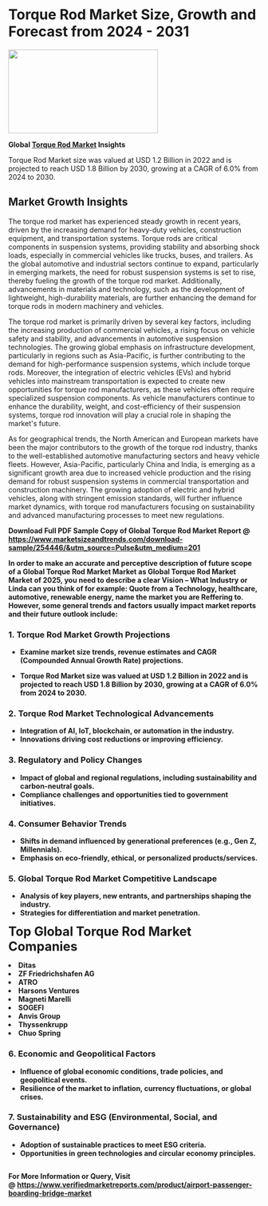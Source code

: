 <H1>Torque Rod Market Size, Growth and Forecast from 2024 - 2031</H1><img class="aligncenter size-medium wp-image-584254" src="https://thirdeyenews.in/wp-content/uploads/2024/09/Global-Market-Research-300x168.jpeg" alt="" width="300" height="168" /><p><strong>Global&nbsp;<a href="https://www.marketsizeandtrends.com/download-sample/254446/&amp;utm_source=Pulse&amp;utm_medium=201">Torque Rod Market</a> Insights</strong></p><p>Torque Rod Market size was valued at USD 1.2 Billion in 2022 and is projected to reach USD 1.8 Billion by 2030, growing at a CAGR of 6.0% from 2024 to 2030.</p><p><h2>Market Growth Insights</h2> <p>The torque rod market has experienced steady growth in recent years, driven by the increasing demand for heavy-duty vehicles, construction equipment, and transportation systems. Torque rods are critical components in suspension systems, providing stability and absorbing shock loads, especially in commercial vehicles like trucks, buses, and trailers. As the global automotive and industrial sectors continue to expand, particularly in emerging markets, the need for robust suspension systems is set to rise, thereby fueling the growth of the torque rod market. Additionally, advancements in materials and technology, such as the development of lightweight, high-durability materials, are further enhancing the demand for torque rods in modern machinery and vehicles.</p> <p><strong></strong></p> <p>The torque rod market is primarily driven by several key factors, including the increasing production of commercial vehicles, a rising focus on vehicle safety and stability, and advancements in automotive suspension technologies. The growing global emphasis on infrastructure development, particularly in regions such as Asia-Pacific, is further contributing to the demand for high-performance suspension systems, which include torque rods. Moreover, the integration of electric vehicles (EVs) and hybrid vehicles into mainstream transportation is expected to create new opportunities for torque rod manufacturers, as these vehicles often require specialized suspension components. As vehicle manufacturers continue to enhance the durability, weight, and cost-efficiency of their suspension systems, torque rod innovation will play a crucial role in shaping the market's future. <p>As for geographical trends, the North American and European markets have been the major contributors to the growth of the torque rod industry, thanks to the well-established automotive manufacturing sectors and heavy vehicle fleets. However, Asia-Pacific, particularly China and India, is emerging as a significant growth area due to increased vehicle production and the rising demand for robust suspension systems in commercial transportation and construction machinery. The growing adoption of electric and hybrid vehicles, along with stringent emission standards, will further influence market dynamics, with torque rod manufacturers focusing on sustainability and advanced manufacturing processes to meet new regulations.</p> <p><strong></p><p><span class=""><strong>Download Full PDF Sample Copy of Global Torque Rod Market Report</strong> @ <a href="https://www.marketsizeandtrends.com/download-sample/254446/&amp;utm_source=Pulse&amp;utm_medium=201" target="_blank">https://www.marketsizeandtrends.com/download-sample/254446/&amp;utm_source=Pulse&amp;utm_medium=201</a></span></p><p>In order to make an accurate and perceptive description of future scope of a Global&nbsp;Torque Rod Market Market as Global&nbsp;Torque Rod Market Market of 2025, you need to describe a clear Vision &ndash; What Industry or Linda can you think of for example: Quote from a Technology, healthcare, automotive, renewable energy, name the market you are Reffering to. However, some general trends and factors usually impact market reports and their future outlook include:</p><h3>1.&nbsp;<strong>Torque Rod Market Growth Projections</strong></h3><ul><li>Examine market size trends, revenue estimates and CAGR (Compounded Annual Growth Rate) projections.</li><li><p>Torque Rod Market size was valued at USD 1.2 Billion in 2022 and is projected to reach USD 1.8 Billion by 2030, growing at a CAGR of 6.0% from 2024 to 2030.</p></li></ul><h3>2.&nbsp;<strong>Torque Rod Market Technological Advancements</strong></h3><ul><li>Integration of AI, IoT, blockchain, or automation in the industry.</li><li>Innovations driving cost reductions or improving efficiency.</li></ul><h3>3.&nbsp;<strong>Regulatory and Policy Changes</strong></h3><ul><li>Impact of global and regional regulations, including sustainability and carbon-neutral goals.</li><li>Compliance challenges and opportunities tied to government initiatives.</li></ul><h3>4.&nbsp;<strong>Consumer Behavior Trends</strong></h3><ul><li>Shifts in demand influenced by generational preferences (e.g., Gen Z, Millennials).</li><li>Emphasis on eco-friendly, ethical, or personalized products/services.</li></ul><h3>5.&nbsp;<strong>Global Torque Rod Market Competitive Landscape</strong></h3><ul><li>Analysis of key players, new entrants, and partnerships shaping the industry.</li><li>Strategies for differentiation and market penetration.</li></ul><p data-pm-slice="1 1 []"><span style="color: inherit; font-family: inherit; font-size: 25px;">Top Global Torque Rod Market Companies</span></p><div class="" data-test-id=""><p><li>Ditas</li><li> ZF Friedrichshafen AG</li><li> ATRO</li><li> Harsons Ventures</li><li> Magneti Marelli</li><li> SOGEFI</li><li> Anvis Group</li><li> Thyssenkrupp</li><li> Chuo Spring</li></p></div><h3>6.&nbsp;<strong>Economic and Geopolitical Factors</strong></h3><ul><li>Influence of global economic conditions, trade policies, and geopolitical events.</li><li>Resilience of the market to inflation, currency fluctuations, or global crises.</li></ul><h3>7.&nbsp;<strong>Sustainability and ESG (Environmental, Social, and Governance)</strong></h3><ul><li>Adoption of sustainable practices to meet ESG criteria.</li><li>Opportunities in green technologies and circular economy principles.</li></ul><h2><strong style="font-size: 14px;">For More Information or Query, Visit @&nbsp;</strong><a style="background-color: #ffffff; font-size: 14px;" href="https://www.marketsizeandtrends.com/report/torque-rod-market/" target="_blank">https://www.verifiedmarketreports.com/product/airport-passenger-boarding-bridge-market</a></h2>
